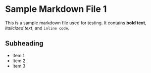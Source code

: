 # Sample Markdown File 1

This is a sample markdown file used for testing.
It contains **bold text**, *italicized text*, and `inline code`.

## Subheading

- Item 1
- Item 2
- Item 3

